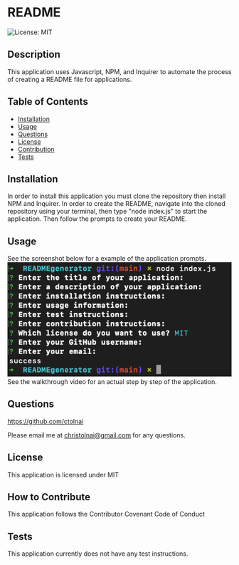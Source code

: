 # README
  ![License: MIT](https://img.shields.io/badge/License-MIT-blueviolet.svg)
  ## Description
  This application uses Javascript, NPM, and Inquirer to automate the process of creating a README file for applications. 
  ## Table of Contents
  - [Installation](#installation)
  - [Usage](#usage)
  - [Questions](#questions)
  - [License](#license)
  - [Contribution](#contribution)
  - [Tests](#tests)
  ## Installation
  In order to install this application you must clone the repository then install NPM and Inquirer.  In order to create the README, navigate into the cloned repository using your terminal, then type "node index.js" to start the application.  Then follow the prompts to create your README.
  ## Usage
  See the screenshot below for a example of the application prompts.
    ![screenshot](assets/images/screenshot.png)
  See the walkthrough video for an actual step by step of the application.
  
  ## Questions
  https://github.com/ctolnai

  Please email me at christolnai@gmail.com for any questions.
  ## License
  This application is licensed under MIT
  ## How to Contribute
  This application follows the Contributor Covenant Code of Conduct
  ## Tests
  This application currently does not have any test instructions.